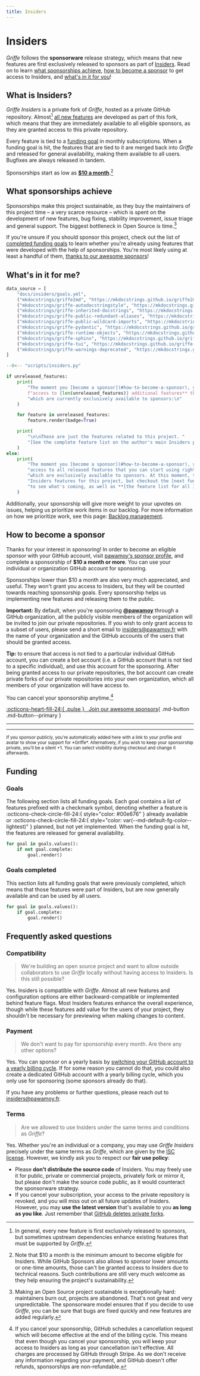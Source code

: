 ```yaml
---
title: Insiders
---
```


# Insiders

*Griffe* follows the **sponsorware** release strategy, which means that new features are first exclusively released to sponsors as part of [Insiders][]. Read on to learn [what sponsorships achieve][sponsorship], [how to become a sponsor][sponsors] to get access to Insiders, and [what's in it for you][features]!

## What is Insiders?

*Griffe Insiders* is a private fork of *Griffe*, hosted as a private GitHub repository. Almost[^1] [all new features][features] are developed as part of this fork, which means that they are immediately available to all eligible sponsors, as they are granted access to this private repository.

[^1]: In general, every new feature is first exclusively released to sponsors, but sometimes upstream dependencies enhance existing features that must be supported by *Griffe*.

Every feature is tied to a [funding goal][funding] in monthly subscriptions. When a funding goal is hit, the features that are tied to it are merged back into *Griffe* and released for general availability, making them available to all users. Bugfixes are always released in tandem.

Sponsorships start as low as [**$10 a month**][sponsors].[^2]

[^2]: Note that $10 a month is the minimum amount to become eligible for Insiders. While GitHub Sponsors also allows to sponsor lower amounts or one-time amounts, those can't be granted access to Insiders due to technical reasons. Such contributions are still very much welcome as they help ensuring the project's sustainability.

## What sponsorships achieve

Sponsorships make this project sustainable, as they buy the maintainers of this project time – a very scarce resource – which is spent on the development of new features, bug fixing, stability improvement, issue triage and general support. The biggest bottleneck in Open Source is time.[^3]

[^3]: Making an Open Source project sustainable is exceptionally hard: maintainers burn out, projects are abandoned. That's not great and very unpredictable. The sponsorware model ensures that if you decide to use *Griffe*, you can be sure that bugs are fixed quickly and new features are added regularly.

If you're unsure if you should sponsor this project, check out the list of [completed funding goals][goals completed] to learn whether you're already using features that were developed with the help of sponsorships. You're most likely using at least a handful of them, [thanks to our awesome sponsors][sponsors]!

## What's in it for me?

```python exec="1" session="insiders"
data_source = [
    "docs/insiders/goals.yml",
    ("mkdocstrings/griffe2md", "https://mkdocstrings.github.io/griffe2md/", "insiders/goals.yml"),
    ("mkdocstrings/griffe-autodocstringstyle", "https://mkdocstrings.github.io/griffe-autodocstringstyle/", "insiders/goals.yml"),
    ("mkdocstrings/griffe-inherited-docstrings", "https://mkdocstrings.github.io/griffe-inherited-docstrings/", "insiders/goals.yml"),
    ("mkdocstrings/griffe-public-redundant-aliases", "https://mkdocstrings.github.io/griffe-public-redundant-aliases/", "insiders/goals.yml"),
    ("mkdocstrings/griffe-public-wildcard-imports", "https://mkdocstrings.github.io/griffe-public-wildcard-imports/", "insiders/goals.yml"),
    ("mkdocstrings/griffe-pydantic", "https://mkdocstrings.github.io/griffe-pydantic/", "insiders/goals.yml"),
    ("mkdocstrings/griffe-runtime-objects", "https://mkdocstrings.github.io/griffe-runtime-objects/", "insiders/goals.yml"),
    ("mkdocstrings/griffe-sphinx", "https://mkdocstrings.github.io/griffe-sphinx/", "insiders/goals.yml"),
    ("mkdocstrings/griffe-tui", "https://mkdocstrings.github.io/griffe-tui/", "insiders/goals.yml"),
    ("mkdocstrings/griffe-warnings-deprecated", "https://mkdocstrings.github.io/griffe-warnings-deprecated/", "insiders/goals.yml"),
]
```

```python exec="1" session="insiders" idprefix=""
--8<-- "scripts/insiders.py"

if unreleased_features:
    print(
        "The moment you [become a sponsor](#how-to-become-a-sponsor), you'll get **immediate "
        f"access to {len(unreleased_features)} additional features** that you can start using right away, and "
        "which are currently exclusively available to sponsors:\n"
    )

    for feature in unreleased_features:
        feature.render(badge=True)

    print(
        "\n\nThese are just the features related to this project. "
        "[See the complete feature list on the author's main Insiders page](https://pawamoy.github.io/insiders/#whats-in-it-for-me)."
    )
else:
    print(
        "The moment you [become a sponsor](#how-to-become-a-sponsor), you'll get immediate "
        "access to all released features that you can start using right away, and "
        "which are exclusively available to sponsors. At this moment, there are no "
        "Insiders features for this project, but checkout the [next funding goals](#goals) "
        "to see what's coming, as well as **[the feature list for all Insiders projects](https://pawamoy.github.io/insiders/#whats-in-it-for-me).**"
    )
```

Additionally, your sponsorship will give more weight to your upvotes on issues, helping us prioritize work items in our backlog. For more information on how we prioritize work, see this page: [Backlog management][backlog].

## How to become a sponsor

Thanks for your interest in sponsoring! In order to become an eligible sponsor with your GitHub account, visit [pawamoy's sponsor profile][github sponsor profile], and complete a sponsorship of **$10 a month or more**. You can use your individual or organization GitHub account for sponsoring.

Sponsorships lower than $10 a month are also very much appreciated, and useful. They won't grant you access to Insiders, but they will be counted towards reaching sponsorship goals. Every sponsorship helps us implementing new features and releasing them to the public.

**Important:** By default, when you're sponsoring **[@pawamoy][github sponsor profile]** through a GitHub organization, all the publicly visible members of the organization will be invited to join our private repositories. If you wish to only grant access to a subset of users, please send a short email to insiders@pawamoy.fr with the name of your organization and the GitHub accounts of the users that should be granted access.

**Tip:** to ensure that access is not tied to a particular individual GitHub account, you can create a bot account (i.e. a GitHub account that is not tied to a specific individual), and use this account for the sponsoring. After being granted access to our private repositories, the bot account can create private forks of our private repositories into your own organization, which all members of your organization will have access to.

You can cancel your sponsorship anytime.[^5]

[^5]: If you cancel your sponsorship, GitHub schedules a cancellation request which will become effective at the end of the billing cycle. This means that even though you cancel your sponsorship, you will keep your access to Insiders as long as your cancellation isn't effective. All charges are processed by GitHub through Stripe. As we don't receive any information regarding your payment, and GitHub doesn't offer refunds, sponsorships are non-refundable.


[:octicons-heart-fill-24:{ .pulse } &nbsp; Join our <span id="sponsors-count"></span> awesome sponsors][github sponsor profile]{ .md-button .md-button--primary }

<hr>
<div class="premium-sponsors">
  <div id="gold-sponsors"></div>
  <div id="silver-sponsors"></div>
  <div id="bronze-sponsors"></div>
</div>
<hr>

<div id="sponsors"></div>

<small>
  If you sponsor publicly, you're automatically added here with a link to your profile and avatar to show your support for *Griffe*. Alternatively, if you wish to keep your sponsorship private, you'll be a silent +1. You can select visibility during checkout and change it afterwards.
</small>

## Funding <span class="sponsors-total"></span>

### Goals

The following section lists all funding goals. Each goal contains a list of features prefixed with a checkmark symbol, denoting whether a feature is :octicons-check-circle-fill-24:{ style="color: #00e676" } already available or :octicons-check-circle-fill-24:{ style="color: var(--md-default-fg-color--lightest)" } planned, but not yet implemented. When the funding goal is hit, the features are released for general availability.

```python exec="1" session="insiders" idprefix=""
for goal in goals.values():
    if not goal.complete:
        goal.render()
```

### Goals completed

This section lists all funding goals that were previously completed, which means that those features were part of Insiders, but are now generally available and can be used by all users.

```python exec="1" session="insiders" idprefix=""
for goal in goals.values():
    if goal.complete:
        goal.render()
```

## Frequently asked questions

### Compatibility

> We're building an open source project and want to allow outside collaborators to use *Griffe* locally without having access to Insiders. Is this still possible?

Yes. Insiders is compatible with *Griffe*. Almost all new features and configuration options are either backward-compatible or implemented behind feature flags. Most Insiders features enhance the overall experience, though while these features add value for the users of your project, they shouldn't be necessary for previewing when making changes to content.

### Payment

> We don't want to pay for sponsorship every month. Are there any other options?

Yes. You can sponsor on a yearly basis by [switching your GitHub account to a yearly billing cycle][billing cycle]. If for some reason you cannot do that, you could also create a dedicated GitHub account with a yearly billing cycle, which you only use for sponsoring (some sponsors already do that).

If you have any problems or further questions, please reach out to insiders@pawamoy.fr.

### Terms

> Are we allowed to use Insiders under the same terms and conditions as *Griffe*?

Yes. Whether you're an individual or a company, you may use *Griffe Insiders* precisely under the same terms as *Griffe*, which are given by the [ISC license][license]. However, we kindly ask you to respect our **fair use policy**:

- Please **don't distribute the source code** of Insiders. You may freely use it for public, private or commercial projects, privately fork or mirror it, but please don't make the source code public, as it would counteract the sponsorware strategy.
- If you cancel your subscription, your access to the private repository is revoked, and you will miss out on all future updates of Insiders. However, you may **use the latest version** that's available to you **as long as you like**. Just remember that [GitHub deletes private forks][private forks].

[backlog]: https://pawamoy.github.io/backlog/
[billing cycle]: https://docs.github.com/en/github/setting-up-and-managing-billing-and-payments-on-github/changing-the-duration-of-your-billing-cycle
[insiders]: #what-is-insiders
[sponsorship]: #what-sponsorships-achieve
[sponsors]: #how-to-become-a-sponsor
[features]: #whats-in-it-for-me
[funding]: #funding
[github sponsor profile]: https://github.com/sponsors/pawamoy
[goals completed]: #goals-completed
[insiders]: #what-is-insiders
[license]: ../license.md
[private forks]: https://docs.github.com/en/github/setting-up-and-managing-your-github-user-account/removing-a-collaborator-from-a-personal-repository
[sponsors]: #how-to-become-a-sponsor
[sponsorship]: #what-sponsorships-achieve
